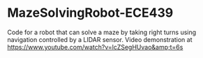# MazeSolvingRobot-ECE439
Code for a robot that can solve a maze by taking right turns using navigation controlled by a LIDAR sensor. Video demonstration at https://www.youtube.com/watch?v=lcZSegHUvao&amp;t=6s
